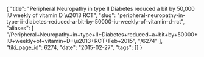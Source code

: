 {
    "title": "Peripheral Neuropathy in type II Diabetes reduced a bit by 50,000 IU weekly of vitamin D \u2013 RCT",
    "slug": "peripheral-neuropathy-in-type-ii-diabetes-reduced-a-bit-by-50000-iu-weekly-of-vitamin-d-rct",
    "aliases": [
        "/Peripheral+Neuropathy+in+type+II+Diabetes+reduced+a+bit+by+50000+IU+weekly+of+vitamin+D+\u2013+RCT+Feb+2015",
        "/6274"
    ],
    "tiki_page_id": 6274,
    "date": "2015-02-27",
    "tags": []
}